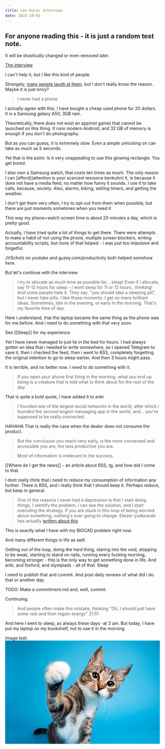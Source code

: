 ```yaml
---
title: Lex-Durov interview
date: 2025-10-01
---
```


## For anyone reading this - it is just a random test note.

It will be drastically changed or even removed later.

[The interview](https://www.youtube.com/watch?v=qjPH9njnaVU)


I can't help it, but I like this kind of people.

Strangely, [many people laugh at them](https://www.reddit.com/r/KafkaFPS/comments/1lx4g1v/дуров_раскрыл_секрет_полного_потенциала_и_ясного/), but I don't really know the reason. Maybe it is just envy?

> I never had a phone

I actually agree with this. I have bought a cheap used phone for 20 dollars. It is a Samsung galaxy A50, 3GB ram.

Theoretically, there does not exist an app(not game) that cannot be launched on this thing. It runs modern Android, and 32 GB of memory is enough if you don't do photography. 

But as you can guess, it is extremely slow. Even a simple unlocking on can take as much as 5 seconds.

Yet that is the point. Is it very unappealing to use this glowing rectangle. You get bored.


I also own a Samsung watch, that costs ten times as much. The only reason I can [afford](attention is your scarcest resource benkuhn) it, is because it does not have a media feed, no matter how funny it sounds. I use it to take calls, because, society. Also, alarms, biking, setting timers, and getting the weather.

I don't get them very often, I try to opt-out from them when possible, but there are just moments sometimes when you need it

This way my phone+watch screen time is about 20 minutes a day, which is pretty good.

Actually, I have tried quite a lot of things to get there. There were attempts to make a habit of not using the phone, multiple screen blockers, writing accountability scripts, but none of that helped - i was just too impulsive and forgetful.

JVScholz on youtube and guzey.com/productivity both helped somehow here.

But let's continue with the interview.

> I try to allocate as much time as possible for... sleep!
> Even if I allocate, say 11-12 hours for sleep - i wont sleep for 11 or 12 hours.. thinking! And some people hate it. They say: "you should take a sleeping pill", but I never take pills. I like those moments. I get so many brilliant ideas. Sometimes, late in the evening, or early in the morning. That's my favorite time of day.

Here i understand, that the laptop became the same thing as the phone was for me before. And i need to do something with that very soon.

See [[Sleep]] for my experience.

Yet I have never managed to just lie in the bed for hours. I had always gotten an idea that i needed to write somewhere, so I opened Telegram to save it, then i checked the feed, then i went to RSS, completely forgetting the original intention to go to sleep earlier. And then 3 hours might pass.

It is terrible, and no better now. I need to do something with it.


> If you open your phone first thing in the morning, what you end up being is a creature that is told what to think about for the rest of the day.

That is quite a bold quote, I have added it to anki

> I founded one of the largest social networks in the world, after which i founded the second largest messaging app in the world, and... you're supposed to be really connected. 

HAHAHA
That is really the case when the dealer does not consume the product.

> But the conclusion you reach very early, is the more connected and accessible you are, the less productive you are.

> Most of information is irrelevant to the success.

[[Where do I get the news]] - an article about RSS, tg, and how did I come to that.

I dont really think that i need to reduce my consumption of information any further. There is RSS, and i really think that I should keep it. Perhaps reduce, but keep in general.


> One of the reasons I never had a depression is that I start doing things. I identify the problem, i can see the solution, and I start executing the strategy. If you are stuck in this loop of being worried about something, nothing's ever going to change.
Eliezer yudkowski has actually [written about this](https://www.lesswrong.com/posts/9o3QBg2xJXcRCxGjS/working-hurts-less-than-procrastinating-we-fear-the-twinge)

This is exactly what I have with my BIOCAD problem right now. 

And many different things in life as well.

Getting out of the loop, doing the hard thing, staring into the void, stopping to be weak, starting to stand on nails, running every fucking morning, becoming stronger - this is the only way to get something done in life. And anki, and foxford, and olympiads - all of that. Sleep

I need to publish that and commit. And post daily reviews of what did i do that or another day.

TODO: Make a commitment.md and, well, commit.


Continuing:

> And people often make this mistake, thinking "Oh, I should just have some rest and then regain energy"
21:51

And here I went to sleep, as always these days -at 3 am. 
But today, I have put my laptop on my bookshelf, not to use it in the morning.


Image test:
![Cat image - caption](../static/cat.jpg )
